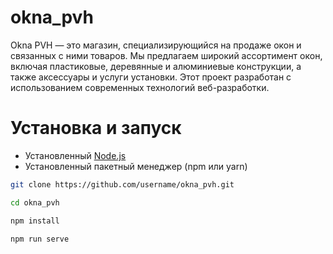 # okna_pvh
Okna PVH — это магазин, специализирующийся на продаже окон и связанных с ними товаров. Мы предлагаем широкий ассортимент окон, включая пластиковые, деревянные и алюминиевые конструкции, а также аксессуары и услуги установки.  Этот проект разработан с использованием современных технологий веб-разработки.

# Установка и запуск

- Установленный [Node.js](https://nodejs.org/)
- Установленный пакетный менеджер (npm или yarn)


```bash
git clone https://github.com/username/okna_pvh.git

cd okna_pvh

npm install

npm run serve
